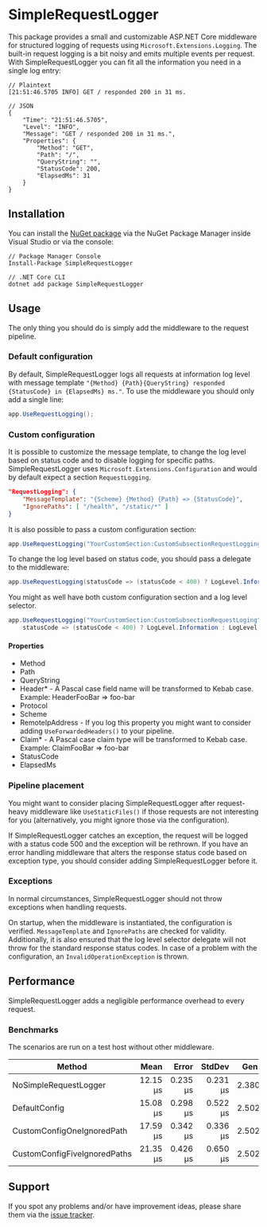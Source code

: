 # SimpleRequestLogger

This package provides a small and customizable ASP.NET Core middleware for structured logging 
of requests using `Microsoft.Extensions.Logging`. The built-in request logging is a bit noisy 
and emits multiple events per request. With SimpleRequestLogger you can fit all the information 
you need in a single log entry:

```
// Plaintext
[21:51:46.5705 INFO] GET / responded 200 in 31 ms.

// JSON
{
    "Time": "21:51:46.5705",
    "Level": "INFO",
    "Message": "GET / responded 200 in 31 ms.",
    "Properties": {
        "Method": "GET",
        "Path": "/",
        "QueryString": "",
        "StatusCode": 200,
        "ElapsedMs": 31
    }
}
```

## Installation

You can install the [NuGet package](https://www.nuget.org/packages/SimpleRequestLogger) via 
the NuGet Package Manager inside Visual Studio or via the console:

```
// Package Manager Console
Install-Package SimpleRequestLogger

// .NET Core CLI
dotnet add package SimpleRequestLogger
```

## Usage

The only thing you should do is simply add the middleware to the request pipeline.

### Default configuration

By default, SimpleRequestLogger logs all requests at information log level with message 
template `"{Method} {Path}{QueryString} responded {StatusCode} in {ElapsedMs} ms."`. 
To use the middleware you should only add a single line:

```csharp
app.UseRequestLogging();
```

### Custom configuration

It is possible to customize the message template, to change the log level based on 
status code and to disable logging for specific paths. SimpleRequestLogger uses 
`Microsoft.Extensions.Configuration` and would by default expect a section `RequestLogging`. 

```json
"RequestLogging": {
    "MessageTemplate": "{Scheme} {Method} {Path} => {StatusCode}",
    "IgnorePaths": [ "/health", "/static/*" ]
}
```

It is also possible to pass a custom configuration section: 

```csharp
app.UseRequestLogging("YourCustomSection:CustomSubsectionRequestLogging");
```

To change the log level based on status code, you should pass a delegate to the middleware:

```csharp
app.UseRequestLogging(statusCode => (statusCode < 400) ? LogLevel.Information : LogLevel.Error);
```

You might as well have both custom configuration section and a log level selector.

```csharp
app.UseRequestLogging("YourCustomSection:CustomSubsectionRequestLoging", 
    statusCode => (statusCode < 400) ? LogLevel.Information : LogLevel.Error);
```

#### Properties

- Method
- Path
- QueryString
- Header* - A Pascal case field name will be transformed to Kebab case. Example: HeaderFooBar => foo-bar
- Protocol
- Scheme
- RemoteIpAddress - If you log this property you might want to consider adding `UseForwardedHeaders()` to your pipeline.
- Claim* - A Pascal case claim type will be transformed to Kebab case. Example: ClaimFooBar => foo-bar
- StatusCode
- ElapsedMs

### Pipeline placement

You might want to consider placing SimpleRequestLogger after request-heavy middleware like `UseStaticFiles()` 
if those requests are not interesting for you (alternatively, you might ignore those via the configuration).

If SimpleRequestLogger catches an exception, the request will be logged with a status code 500 
and the exception will be rethrown. If you have an error handling middleware that alters the response 
status code based on exception type, you should consider adding SimpleRequestLogger before it. 

### Exceptions

In normal circumstances, SimpleRequestLogger should not throw exceptions when handling requests. 

On startup, when the middleware is instantiated, the configuration is verified. `MessageTemplate` 
and `IgnorePaths` are checked for validity. Additionally, it is also ensured that the log level selector 
delegate will not throw for the standard response status codes. In case of a problem with the configuration, 
an `InvalidOperationException` is thrown.

## Performance

SimpleRequestLogger adds a negligible performance overhead to every request. 

### Benchmarks

The scenarios are run on a test host without other middleware.

|                       Method |     Mean |    Error |   StdDev |  Gen 0 | Allocated |
|----------------------------- |---------:|---------:|---------:|-------:|----------:|
|        NoSimpleRequestLogger | 12.15 μs | 0.235 μs | 0.231 μs | 2.3804 |      7 KB |
|                DefaultConfig | 15.08 μs | 0.298 μs | 0.522 μs | 2.5024 |      8 KB |
|   CustomConfigOneIgnoredPath | 17.59 μs | 0.342 μs | 0.336 μs | 2.5024 |      8 KB |
| CustomConfigFiveIgnoredPaths | 21.35 μs | 0.426 μs | 0.650 μs | 2.5024 |      8 KB |

## Support

If you spot any problems and/or have improvement ideas, please share them via
the [issue tracker](https://github.com/yavorfingarov/SimpleRequestLogger/issues).
